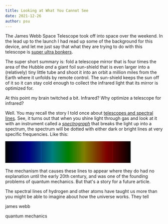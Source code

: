 ```yaml
---
title: Looking at What You Cannot See
date: 2021-12-26
author: psu
---
```


The James Webb Space Telescope took off into space over the weekend. In the lead up to
the launch I had read up some of the background for this device, and let me just say that
what they are trying to do with this telescope is [super ultra
bonkers](https://www.quantamagazine.org/why-nasas-james-webb-space-telescope-matters-so-much-20211203/).

The super short summary is: fold a telescope mirror that is four times the area of the
Hubble *and* a giant foil sun-shield that is even larger into a (relatively) tiny little
tube and shoot it into an orbit a million miles from the Earth where it unfolds by remote
control. The sun-shield keeps the sun off of it so it can stay cold enough to collect the
infrared light that its mirror is optimized for.

At this point my brain twitched a bit. Infrared? Why optimize a telescope for infrared?

Well. You may recall the story I told once about [telescopes and spectral
lines](the-wrong-question.html). See, it turns out that when you shine light through gas
and look at it with an instrument called a [_spectrograph_](https://en.wikipedia.org/wiki/Optical_spectrometer) that breaks the light up into a spectrum, the spectrum
will be dotted with either dark or bright lines at very specific frequencies. Like this:

> <a href="../images/hydrogen-lines.jpg">
<img src="../images/hydrogen-lines.jpg" width=400></a>

The mechanism that causes these lines to appear where they do had no explanation until the
early 20th century, and was one of the founding problems of quantum mechanics. But that's
a story for a future article.

The spectral lines of hydrogen and other atoms have taught us more than you might be able
to imagine about how the universe works. They tell

james webb

quantum mechanics






